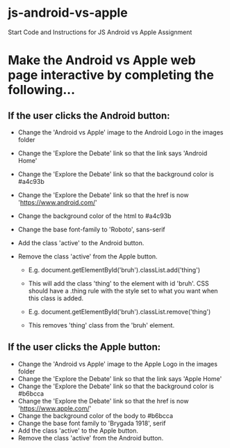 # js-android-vs-apple

Start Code and Instructions for JS Android vs Apple Assignment

# Make the Android vs Apple web page interactive by completing the following...

## If the user clicks the Android button:

- Change the 'Android vs Apple' image to the Android Logo in the images folder
- Change the 'Explore the Debate' link so that the link says 'Android Home'
- Change the 'Explore the Debate' link so that the background color is #a4c93b
- Change the 'Explore the Debate' link so that the href is now 'https://www.android.com/'
- Change the background color of the html to #a4c93b
- Change the base font-family to 'Roboto', sans-serif
- Add the class 'active' to the Android button.
- Remove the class 'active' from the Apple button.

  - E.g. document.getElementById('bruh').classList.add('thing')
  - This will add the class 'thing' to the element with id 'bruh'. CSS should have a .thing rule with the style set to what you want when this class is added.

  - E.g. document.getElementById('bruh').classList.remove('thing')
  - This removes 'thing' class from the 'bruh' element.

## If the user clicks the Apple button:

- Change the 'Android vs Apple' image to the Apple Logo in the images folder
- Change the 'Explore the Debate' link so that the link says 'Apple Home'
- Change the 'Explore the Debate' link so that the background color is #b6bcca
- Change the 'Explore the Debate' link so that the href is now 'https://www.apple.com/'
- Change the background color of the body to #b6bcca
- Change the base font family to 'Brygada 1918', serif
- Add the class 'active' to the Apple button.
- Remove the class 'active' from the Android button.
